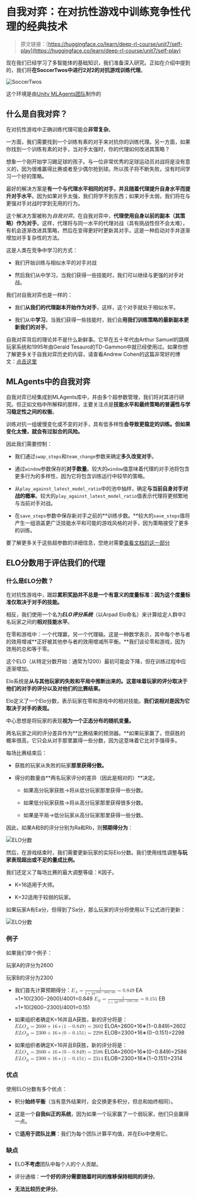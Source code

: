 # 自我对弈：在对抗性游戏中训练竞争性代理的经典技术

> 原文链接：[https://huggingface.co/learn/deep-rl-course/unit7/self-play](https://huggingface.co/learn/deep-rl-course/unit7/self-play)

现在我们已经学习了多智能体的基础知识，我们准备深入研究。正如在介绍中提到的，我们将**在SoccerTwos中进行2对2的对抗游戏训练代理**。

![SoccerTwos](../Images/b8d7d800c316a50a5f64472742088b73.png)

这个环境是由[Unity MLAgents团队](https://github.com/Unity-Technologies/ml-agents)制作的

## 什么是自我对弈？

在对抗性游戏中正确训练代理可能会**非常复杂**。

一方面，我们需要找到一个训练有素的对手来对抗你的训练代理。另一方面，如果你找到一个训练有素的对手，当对手太强时，你的代理如何改进其策略？

想象一个刚开始学习踢足球的孩子。与一位非常优秀的足球运动员对战将是没有意义的，因为很难赢得比赛或者至少偶尔抢到球。所以孩子将不断失败，没有时间学习一个好的策略。

最好的解决方案是**有一个与代理水平相同的对手，并且随着代理提升自身水平而提升对手水平**。因为如果对手太强，我们将学不到东西；如果对手太弱，我们将在与更强对手对战时学到无用的行为。

这个解决方案被称为*自我对弈*。在自我对弈中，**代理使用自身以前的副本（其策略）作为对手**。这样，代理将与同一水平的代理对战（具有挑战性但不会太难），有机会逐渐改进其策略，然后在变得更好时更新其对手。这是一种启动对手并逐渐增加对手复杂性的方法。

这是人类在竞争中学习的方式：

+   我们开始训练与相似水平的对手对战

+   然后我们从中学习，当我们获得一些技能时，我们可以继续与更强的对手对战。

我们对自我对弈也是一样的：

+   我们**从我们的代理副本开始作为对手**，这样，这个对手就处于相似水平。

+   我们从中**学习**，当我们获得一些技能时，我们会**用我们训练策略的最新副本更新我们的对手**。

自我对弈背后的理论并不是什么新鲜事。它早在五十年代由Arthur Samuel的跳棋玩家系统和1995年由Gerald Tesauro的TD-Gammon中就已经使用过。如果你想了解更多关于自我对弈历史的内容，请查看Andrew Cohen的这篇非常好的博文：[点击这里](https://blog.unity.com/technology/training-intelligent-adversaries-using-self-play-with-ml-agents)

## MLAgents中的自我对弈

自我对弈已经集成到MLAgents库中，并由多个超参数管理，我们将对其进行研究。但正如文档中所解释的那样，主要关注点是**技能水平和最终策略的普遍性与学习稳定性之间的权衡**。

训练对抗一组缓慢变化或不变的对手，具有低多样性**会导致更稳定的训练。但如果变化太慢，就会有过拟合的风险。**

因此我们需要控制：

+   我们通过`swap_steps`和`team_change`参数来确定**多久改变对手**。

+   通过`window`参数保存的**对手数量**。较大的`window`值意味着代理的对手池将包含更多行为的多样性，因为它将包含训练运行中较早的策略。

+   从`play_against_latest_model_ratio`中的池中抽样，确定**与当前自身对手对战的概率**。较大的`play_against_latest_model_ratio`值表示代理将更频繁地与当前对手对战。

+   在`save_steps`参数中保存新对手之前的**训练步数。**较大的`save_steps`值将产生一组涵盖更广泛技能水平和可能的游戏风格的对手，因为策略接受了更多的训练。

要了解更多关于这些超参数的详细信息，您绝对需要[查看文档的这一部分](https://github.com/Unity-Technologies/ml-agents/blob/develop/docs/Training-Configuration-File.md#self-play)

## ELO分数用于评估我们的代理

### 什么是ELO分数？

在对抗性游戏中，跟踪**累积奖励并不总是一个有意义的度量标准：**因为这个度量标准**仅取决于对手的技能。**

相反，我们使用一个名为***ELO评分系统***（以Arpad Elo命名）来计算给定人群中2名玩家之间的**相对技能水平**。

在零和游戏中：一个代理赢，另一个代理输。这是一种数学表示，其中每个参与者的效用增减**正好被其他参与者的效用增减所平衡。**我们谈论零和游戏，因为效用的总和等于零。

这个ELO（从特定分数开始：通常为1200）最初可能会下降，但在训练过程中应逐渐增加。

Elo系统是**从与其他玩家的失败和平局中推断出来的。**这意味着玩家的评分取决于**他们的对手的评分以及对他们的比赛结果。**

Elo定义了一个Elo分数，表示玩家在零和游戏中的相对技能。**我们说相对是因为它取决于对手的表现。**

中心思想是将玩家的表现**视为一个正态分布的随机变量。**

两名玩家之间的评分差异作为**比赛结果的预测器。**如果玩家赢了，但获胜的概率很高，它只会从对手那里赢得一些分数，因为这意味着它比对手强得多。

每场比赛结束后：

+   获胜的玩家从失败的玩家**那里获得分数。**

+   得分的数量由**两名玩家评分的差异（因此是相对的）**决定。

    +   如果高分玩家获胜→将从低分玩家那里获得一些分数。

    +   如果低分玩家获胜→将从高分玩家那里获得很多分数。

    +   如果是平局→低分玩家从高分玩家那里获得一些分数。

因此，如果A和B的评分分别为Ra和Rb，则**预期得分为**：

![ELO分数](../Images/170b63d61ac8a30759838921d82860c5.png)

然后，在游戏结束时，我们需要更新玩家的实际Elo分数。我们使用线性调整**与玩家表现超出或不足的量成比例。**

我们还定义了每场比赛的最大调整等级：K因子。

+   K=16适用于大师。

+   K=32适用于较弱的玩家。

如果玩家A有Ea分，但得到了Sa分，那么玩家的评分将使用以下公式进行更新：

![ELO分数](../Images/1e0296c75fde41fbfd850f8d5b2c8cdd.png)

### 例子

如果我们举个例子：

玩家A的评分为2600

玩家B的评分为2300

+   我们首先计算预期得分：<math><semantics><mrow><msub><mi>E</mi><mi>A</mi></msub><mo>=</mo><mfrac><mn>1</mn><mrow><mn>1</mn><mo>+</mo><mn>1</mn><msup><mn>0</mn><mrow><mo stretchy="false">(</mo><mn>2300</mn><mo>−</mo><mn>2600</mn><mo stretchy="false">)</mo><mi mathvariant="normal">/</mi><mn>400</mn></mrow></msup></mrow></mfrac><mo>=</mo><mn>0.849</mn></mrow><annotation encoding="application/x-tex">E_{A} = \frac{1}{1+10^{(2300-2600)/400}} = 0.849</annotation></semantics></math> EA​=1+10(2300−2600)/4001​=0.849 <math><semantics><mrow><msub><mi>E</mi><mi>B</mi></msub><mo>=</mo><mfrac><mn>1</mn><mrow><mn>1</mn><mo>+</mo><mn>1</mn><msup><mn>0</mn><mrow><mo stretchy="false">(</mo><mn>2600</mn><mo>−</mo><mn>2300</mn><mo stretchy="false">)</mo><mi mathvariant="normal">/</mi><mn>400</mn></mrow></msup></mrow></mfrac><mo>=</mo><mn>0.151</mn></mrow><annotation encoding="application/x-tex">E_{B} = \frac{1}{1+10^{(2600-2300)/400}} = 0.151</annotation></semantics></math> EB​=1+10(2600−2300)/4001​=0.151

+   如果组织者确定K=16并且A获胜，新的评分将是：<math><semantics><mrow><mi>E</mi><mi>L</mi><msub><mi>O</mi><mi>A</mi></msub><mo>=</mo><mn>2600</mn><mo>+</mo><mn>16</mn><mo>∗</mo><mo stretchy="false">(</mo><mn>1</mn><mo>−</mo><mn>0.849</mn><mo stretchy="false">)</mo><mo>=</mo><mn>2602</mn></mrow><annotation encoding="application/x-tex">ELO_A = 2600 + 16*(1-0.849) = 2602</annotation></semantics></math> ELOA​=2600+16∗(1−0.849)=2602 <math><semantics><mrow><mi>E</mi><mi>L</mi><msub><mi>O</mi><mi>B</mi></msub><mo>=</mo><mn>2300</mn><mo>+</mo><mn>16</mn><mo>∗</mo><mo stretchy="false">(</mo><mn>0</mn><mo>−</mo><mn>0.151</mn><mo stretchy="false">)</mo><mo>=</mo><mn>2298</mn></mrow><annotation encoding="application/x-tex">ELO_B = 2300 + 16*(0-0.151) = 2298</annotation></semantics></math> ELOB​=2300+16∗(0−0.151)=2298

+   如果组织者确定K=16并且B获胜，新的评分将是：<math><semantics><mrow><mi>E</mi><mi>L</mi><msub><mi>O</mi><mi>A</mi></msub><mo>=</mo><mn>2600</mn><mo>+</mo><mn>16</mn><mo>∗</mo><mo stretchy="false">(</mo><mn>0</mn><mo>−</mo><mn>0.849</mn><mo stretchy="false">)</mo><mo>=</mo><mn>2586</mn></mrow><annotation encoding="application/x-tex">ELO_A = 2600 + 16*(0-0.849) = 2586</annotation></semantics></math> ELOA​=2600+16∗(0−0.849)=2586 <math><semantics><mrow><mi>E</mi><mi>L</mi><msub><mi>O</mi><mi>B</mi></msub><mo>=</mo><mn>2300</mn><mo>+</mo><mn>16</mn><mo>∗</mo><mo stretchy="false">(</mo><mn>1</mn><mo>−</mo><mn>0.151</mn><mo stretchy="false">)</mo><mo>=</mo><mn>2314</mn></mrow><annotation encoding="application/x-tex">ELO_B = 2300 + 16 *(1-0.151) = 2314</annotation></semantics></math> ELOB​=2300+16∗(1−0.151)=2314

### 优点

使用ELO分数有多个优点：

+   积分**始终平衡**（当有意外结果时，会交换更多积分，但总和始终相同）。

+   这是一个**自我纠正的系统**，因为如果一个玩家赢了一个弱玩家，他们只会赢得一点。

+   它**适用于团队比赛**：我们为每个团队计算平均值，并在Elo中使用它。

### 缺点

+   ELO**不考虑**团队中每个人的个人贡献。

+   评分通缩：**一个好的评分需要随着时间的推移保持相同的评分**。

+   **无法比较历史评分**。
